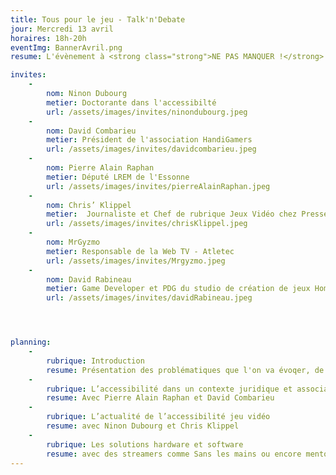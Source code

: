 ```yaml
---
title: Tous pour le jeu - Talk'n'Debate
jour: Mercredi 13 avril
horaires: 18h-20h
eventImg: BannerAvril.png
resume: L'évènement à <strong class="strong">NE PAS MANQUER !</strong> Nous répondrons davantage aux problèmes abordés lors du live précédent et ce en compagnie de <strong class="strong">grands acteurs de l'accessibilité </strong>dans les jeux vidéo. L'objectif est de toucher le plus de monde quant à <strong class="strong">l'inclusion </strong>des personnes en <strong class="strong">situation de handicap </strong>(plus précisément de handicap moteur) sur la scène des joueurs au même titre que n'importe quel autre <strong class="strong">gamer !</strong>

invites:
    -
        nom: Ninon Dubourg
        metier: Doctorante dans l'accessibilté
        url: /assets/images/invites/ninondubourg.jpeg
    -
        nom: David Combarieu
        metier: Président de l'association HandiGamers
        url: /assets/images/invites/davidcombarieu.jpeg
    -
        nom: Pierre Alain Raphan
        metier: Député LREM de l'Essonne
        url: /assets/images/invites/pierreAlainRaphan.jpeg
    -
        nom: Chris’ Klippel
        metier:  Journaliste et Chef de rubrique Jeux Vidéo chez PresseCitron/Président association NSTG
        url: /assets/images/invites/chrisKlippel.jpeg
    -
        nom: MrGyzmo
        metier: Responsable de la Web TV - Atletec
        url: /assets/images/invites/Mrgyzmo.jpeg
    -
        nom: David Rabineau
        metier: Game Developer et PDG du studio de création de jeux Homo Ludens
        url: /assets/images/invites/davidRabineau.jpeg




planning:
    -
        rubrique: Introduction
        resume: Présentation des problématiques que l'on va évoqer, de l'équipe et de nos invités.
    -
        rubrique: L’accessibilité dans un contexte juridique et associatif
        resume: Avec Pierre Alain Raphan et David Combarieu
    -
        rubrique: L’actualité de l’accessibilité jeu vidéo
        resume: avec Ninon Dubourg et Chris Klippel
    -
        rubrique: Les solutions hardware et software
        resume: avec des streamers comme Sans les mains ou encore menton Tv ainsi que des concepteurs
---
```

